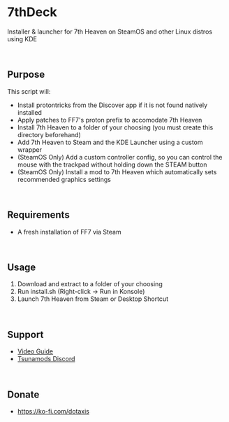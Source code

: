 # 7thDeck
Installer &amp; launcher for 7th Heaven on SteamOS and other Linux distros using KDE

<br>

## Purpose
This script will:
* Install protontricks from the Discover app if it is not found natively installed
* Apply patches to FF7's proton prefix to accomodate 7th Heaven
* Install 7th Heaven to a folder of your choosing (you must create this directory beforehand)
* Add 7th Heaven to Steam and the KDE Launcher using a custom wrapper
* (SteamOS Only) Add a custom controller config, so you can control the mouse with the trackpad without holding down the STEAM button
* (SteamOS Only) Install a mod to 7th Heaven which automatically sets recommended graphics settings

<br>

## Requirements
* A fresh installation of FF7 via Steam

<br>

## Usage
1. Download and extract to a folder of your choosing
2. Run install.sh (Right-click -> Run in Konsole)
3. Launch 7th Heaven from Steam or Desktop Shortcut

<br>

## Support
* [Video Guide](https://www.youtube.com/watch?v=bQ3Md8HCPbY)
* [Tsunamods Discord](https://discord.gg/tsunamods-community-277610501721030656)

<br>

## Donate
* https://ko-fi.com/dotaxis
